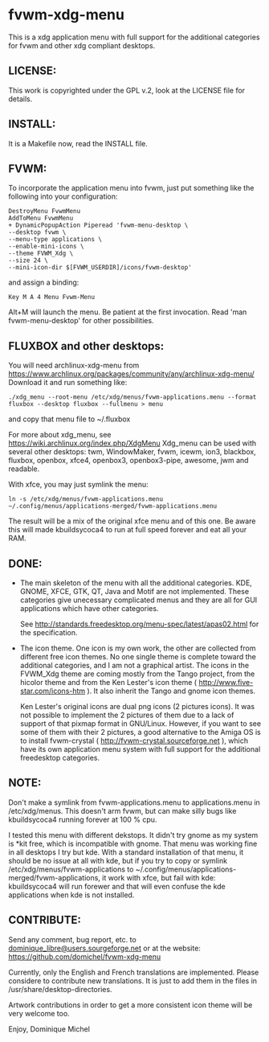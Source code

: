 fvwm-xdg-menu
=============

This is a xdg application menu with full support for the additional categories for fvwm and other xdg compliant desktops.


LICENSE:
--------
This work is copyrighted under the GPL v.2, look at the LICENSE file for details.


INSTALL:
--------
It is a Makefile now, read the INSTALL file.


FVWM:
-----
To incorporate the application menu into fvwm, just put something like the following into your configuration:

    DestroyMenu FvwmMenu
    AddToMenu FvwmMenu
    + DynamicPopupAction Piperead 'fvwm-menu-desktop \
	--desktop fvwm \
	--menu-type applications \
	--enable-mini-icons \
	--theme FVWM_Xdg \
	--size 24 \
	--mini-icon-dir $[FVWM_USERDIR]/icons/fvwm-desktop'

and assign a binding:

    Key M A 4 Menu Fvwm-Menu

Alt+M will launch the menu. Be patient at the first invocation.
Read 'man fvwm-menu-desktop' for other possibilities.


FLUXBOX and other desktops:
---------------------------
You will need archlinux-xdg-menu from https://www.archlinux.org/packages/community/any/archlinux-xdg-menu/
Download it and run something like:

    ./xdg_menu --root-menu /etc/xdg/menus/fvwm-applications.menu --format fluxbox --desktop fluxbox --fullmenu > menu

and copy that menu file to ~/.fluxbox

For more about xdg_menu, see https://wiki.archlinux.org/index.php/XdgMenu
Xdg_menu can be used with several other desktops: twm, WindowMaker, fvwm, icewm, ion3, blackbox, fluxbox, openbox,
xfce4, openbox3, openbox3-pipe, awesome, jwm and readable.

With xfce, you may just symlink the menu:

    ln -s /etc/xdg/menus/fvwm-applications.menu ~/.config/menus/applications-merged/fvwm-applications.menu

The result will be a mix of the original xfce menu and of this one. Be aware this will made kbuildsycoca4 to run at full
speed forever and eat all your RAM.


DONE:
-----
 - The main skeleton of the menu with all the additional categories.
   KDE, GNOME, XFCE, GTK, QT, Java and Motif are not implemented. These categories
   give unecessary complicated menus and they are all for GUI applications which
   have other categories.
   
   See http://standards.freedesktop.org/menu-spec/latest/apas02.html for the specification.

- The icon theme. One icon is my own work, the other are collected from different free icon themes. No one single
  theme is complete toward the additional categories, and I am not a graphical artist.
  The icons in the FVWM_Xdg theme are coming mostly from the Tango project, from the hicolor theme and from
  the Ken Lester's icon theme ( http://www.five-star.com/icons-htm ). It also inherit the Tango and gnome icon themes.

  Ken Lester's original icons are dual png icons (2 pictures icons). It was not possible to implement the 2 pictures of them due to a
  lack of support of that pixmap format in GNU/Linux. However, if you want to see some of them with their 2 pictures, a good
  alternative to the Amiga OS is to install fvwm-crystal ( http://fvwm-crystal.sourceforge.net ), which have its own
  application menu system with full support for the additional freedesktop categories.


NOTE:
-----
Don't make a symlink from fvwm-applications.menu to applications.menu
in /etc/xdg/menus. This doesn't arm fvwm, but can make silly bugs like
kbuildsycoca4 running forever at 100 % cpu.

I tested this menu with different dekstops. It didn't try gnome as my system is *kit free, which is incompatible with gnome.
That menu was working fine in all desktops I try but kde. With a standard installation of that menu, it should be no issue
at all with kde, but if you try to copy or symlink /etc/xdg/menus/fvwm-applications to 
~/.config/menus/applications-merged/fvwm-applications, it work with xfce, but fail with kde: kbuildsycoca4 will
run forewer and that will even confuse the kde applications when kde is not installed.


CONTRIBUTE:
-----------
Send any comment, bug report, etc. to <dominique_libre@users.sourgeforge.net> or at the website:
https://github.com/domichel/fvwm-xdg-menu

Currently, only the English and French translations are implemented. Please considere to contribute
new translations. It is just to add them in the files in /usr/share/desktop-directories.

Artwork contributions in order to get a more consistent icon theme will be very welcome too.


Enjoy,
Dominique Michel
